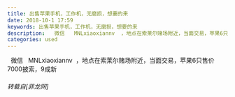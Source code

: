 ```yaml
---
title: 出售苹果手机，工作机，无磨损，想要的来
date: 2018-10-1 17:59
keywords: 出售苹果手机，工作机，无磨损，想要的来
description:   微信   MNLxiaoxiannv  ，地点在索莱尔赌场附近，当面交易，苹果6只售价 7000披索，9成新
categories: used
---
```

<td class="t_f" id="postmessage_1921035">

  微信   MNLxiaoxiannv  ，地点在索莱尔赌场附近，当面交易，苹果6只售价 7000披索，9成新</td>
###### 转载自[菲龙网]